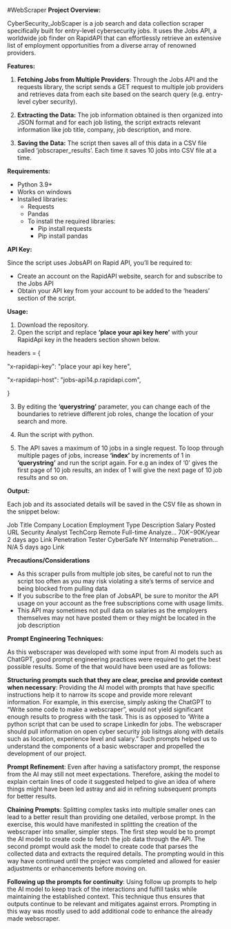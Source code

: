 #WebScraper
**Project Overview:**

CyberSecurity_JobScaper is a job search and data collection scraper specifically built for entry-level cybersecurity jobs. It uses the Jobs API, a worldwide job finder on RapidAPI that can effortlessly retrieve an extensive list of employment opportunities from a diverse array of renowned providers.

**Features:**

1. **Fetching Jobs from Multiple Providers**: Through the Jobs API and the requests library, the script sends a GET request to multiple job providers and retrieves data from each site based on the search query (e.g. entry-level cyber security).

2. **Extracting the Data:** The job information obtained is then organized into JSON format and for each job listing, the script extracts relevant information like job title, company, job description, and more.

3. **Saving the Data:** The script then saves all of this data in a CSV file called ‘jobscraper_results’. Each time it saves 10 jobs into CSV file at a time.


**Requirements:**

- Python 3.9+
- Works on windows
- Installed libraries:
  - Requests
  - Pandas
  - To install the required libraries:
    - Pip install requests
    - Pip install pandas

**API Key:**

Since the script uses JobsAPI on Rapid API, you’ll be required to:

- Create an account on the RapidAPI website, search for and subscribe to the Jobs API
- Obtain your API key from your account to be added to the ‘headers’ section of the script.

**Usage:**

1. Download the repository.
2. Open the script and replace **‘place your api key here’** with your RapidApi key in the headers section shown below.

headers = {

   "x-rapidapi-key": "place your api key here",

  "x-rapidapi-host": "jobs-api14.p.rapidapi.com",

}

3. By editing the **‘querystring’** parameter, you can change each of the boundaries to retrieve different job roles, change the location of your search and more.

4. Run the script with python.

5. The API saves a maximum of 10 jobs in a single request. To loop through multiple pages of jobs, increase **‘index’** by increments of 1 in **‘querystring’** and run the script again. For e.g an index of ‘0’ gives the first page of 10 job results, an index of 1 will give the next page of 10 job results and so on.


**Output:**

Each job and its associated details will be saved in the CSV file as shown in the snippet below:

Job Title	        Company	   Location	  Employment Type	 Description	 Salary	   Posted     URL
Security Analyst	TechCorp	 Remote	    Full-time	   Analyze...   $70K-$90K/year 2 days ago	Link
Penetration Tester	CyberSafe	 NY	        Internship	    Penetration...	 N/A	   5 days ago	Link


**Precautions/Considerations**

- As this scraper pulls from multiple job sites, be careful not to run the script too often as you may risk violating a site’s terms of service and being blocked from pulling data
- If you subscribe to the free plan of JobsAPI, be sure to monitor the API usage on your account as the free subscriptions come with usage limits.
- This API may sometimes not pull data on salaries as the employers themselves may not have posted them or they might be located in the job description


**Prompt Engineering Techniques:**

As this webscraper was developed with some input from AI models such as ChatGPT, good prompt engineering practices were required to get the best possible results. Some of the that would have been used are as follows:

**Structuring prompts such that they are clear, precise and provide context when necessary**: Providing the AI model with prompts that have specific instructions help it to narrow its scope and provide more relevant information.  For example, in this exercise, simply asking the ChatGPT to “Write some code to make a webscraper”, would not yield significant enough results to progress with the task. This is as opposed to ‘Write a python script that can be used to scrape LinkedIn for jobs. The webscraper should pull information on open cyber security job lisitngs along with details such as location, experience level and salary.” Such prompts helped us to understand the components of a basic webscraper and propelled the development of our project.

**Prompt Refinement**: Even after having a satisfactory prompt, the response from the AI may still not meet expectations. Therefore, asking the model to explain certain lines of code it suggested helped to give an idea of where things might have been led astray and aid in refining subsequent prompts for better results.

**Chaining Prompts**: Splitting complex tasks into multiple smaller ones can lead to a better result than providing one detailed, verbose prompt. In the exercise, this would have manifested in splitting the creation of the webscraper into smaller, simpler steps. The first step would be to prompt the AI model to create code to fetch the job data through the API. The second prompt would ask the model to create code that parses the collected data and extracts the required details. The prompting would in this way have continued until the project was completed and allowed for easier adjustments or enhancements before moving on.

**Following up the prompts for continuity**: Using follow up prompts to help the AI model to keep track of the interactions and fulfill tasks while maintaining the established context. This technique thus ensures that outputs continue to be relevant and mitigates against errors. Prompting in this way was mostly used to add additional code to enhance the already made webscraper.
